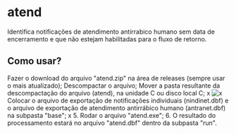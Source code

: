 # atend
Identifica notificações de atendimento antirrabico humano sem data de encerramento e que não estejam habilitadas para o fluxo de retorno.

## Como usar?
Fazer o download do arquivo "atend.zip" na área de releases (sempre usar o mais atualizado);
Descompactar o arquivo;
Mover a pasta resultante da descompactação do arquivo (atend), na unidade C ou disco local C; x
![x](foldre1.jpg)
Colocar o arquivo de exportação de notificações individuais (nindinet.dbf) e o arquivo de exportação de atendimento antirrábico humano (antranet.dbf) na subpasta "base";
x 5. Rodar o arquivo "atend.exe";
6. O resultado do processamento estará no arquivo "atend.dbf" dentro da subpasta "run".
